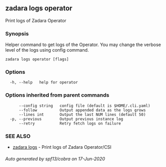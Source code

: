 ## zadara logs operator

Print logs of Zadara Operator

### Synopsis

Helper command to get logs of the Operator.
You may change the verbose level of the logs using config command.

```
zadara logs operator [flags]
```

### Options

```
  -h, --help   help for operator
```

### Options inherited from parent commands

```
      --config string   config file (default is $HOME/.cli.yaml)
      --follow          Output appended data as the logs grows
      --lines int       Output the last NUM lines (default 50)
  -p, --previous        Output previous instance log
      --retry           Retry fetch logs on failure
```

### SEE ALSO

* [zadara logs](zadara_logs.md)	 - Print logs of Zadara Operator/CSI

###### Auto generated by spf13/cobra on 17-Jun-2020
